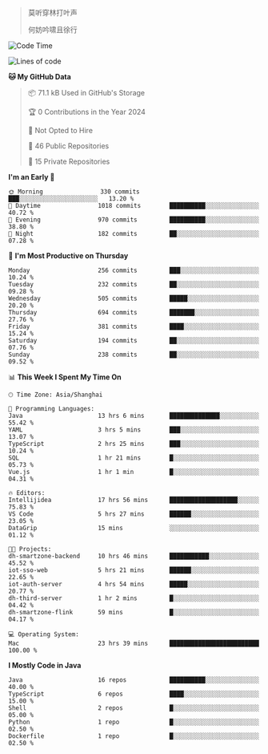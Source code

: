 > 莫听穿林打叶声
> 
> 何妨吟啸且徐行

<!-- ![Github Stats](https://github-readme-stats.vercel.app/api?username=catch6&count_private=true&show_icons=true&theme=gruvbox) -->

<!-- ![Top Langs](https://github-readme-stats.vercel.app/api/top-langs/?username=catch6&layout=compact) -->

<!--START_SECTION:waka-->
![Code Time](http://img.shields.io/badge/Code%20Time-716%20hrs%2050%20mins-blue)

![Lines of code](https://img.shields.io/badge/From%20Hello%20World%20I%27ve%20Written-9.3%20million%20lines%20of%20code-blue)

**🐱 My GitHub Data** 

> 📦 71.1 kB Used in GitHub's Storage 
 > 
> 🏆 0 Contributions in the Year 2024
 > 
> 🚫 Not Opted to Hire
 > 
> 📜 46 Public Repositories 
 > 
> 🔑 15 Private Repositories 
 > 
**I'm an Early 🐤** 

```text
🌞 Morning                330 commits         ███░░░░░░░░░░░░░░░░░░░░░░   13.20 % 
🌆 Daytime                1018 commits        ██████████░░░░░░░░░░░░░░░   40.72 % 
🌃 Evening                970 commits         ██████████░░░░░░░░░░░░░░░   38.80 % 
🌙 Night                  182 commits         ██░░░░░░░░░░░░░░░░░░░░░░░   07.28 % 
```
📅 **I'm Most Productive on Thursday** 

```text
Monday                   256 commits         ███░░░░░░░░░░░░░░░░░░░░░░   10.24 % 
Tuesday                  232 commits         ██░░░░░░░░░░░░░░░░░░░░░░░   09.28 % 
Wednesday                505 commits         █████░░░░░░░░░░░░░░░░░░░░   20.20 % 
Thursday                 694 commits         ███████░░░░░░░░░░░░░░░░░░   27.76 % 
Friday                   381 commits         ████░░░░░░░░░░░░░░░░░░░░░   15.24 % 
Saturday                 194 commits         ██░░░░░░░░░░░░░░░░░░░░░░░   07.76 % 
Sunday                   238 commits         ██░░░░░░░░░░░░░░░░░░░░░░░   09.52 % 
```


📊 **This Week I Spent My Time On** 

```text
🕑︎ Time Zone: Asia/Shanghai

💬 Programming Languages: 
Java                     13 hrs 6 mins       ██████████████░░░░░░░░░░░   55.42 % 
YAML                     3 hrs 5 mins        ███░░░░░░░░░░░░░░░░░░░░░░   13.07 % 
TypeScript               2 hrs 25 mins       ███░░░░░░░░░░░░░░░░░░░░░░   10.24 % 
SQL                      1 hr 21 mins        █░░░░░░░░░░░░░░░░░░░░░░░░   05.73 % 
Vue.js                   1 hr 1 min          █░░░░░░░░░░░░░░░░░░░░░░░░   04.31 % 

🔥 Editors: 
Intellijidea             17 hrs 56 mins      ███████████████████░░░░░░   75.83 % 
VS Code                  5 hrs 27 mins       ██████░░░░░░░░░░░░░░░░░░░   23.05 % 
DataGrip                 15 mins             ░░░░░░░░░░░░░░░░░░░░░░░░░   01.12 % 

🐱‍💻 Projects: 
dh-smartzone-backend     10 hrs 46 mins      ███████████░░░░░░░░░░░░░░   45.52 % 
iot-sso-web              5 hrs 21 mins       ██████░░░░░░░░░░░░░░░░░░░   22.65 % 
iot-auth-server          4 hrs 54 mins       █████░░░░░░░░░░░░░░░░░░░░   20.77 % 
dh-third-server          1 hr 2 mins         █░░░░░░░░░░░░░░░░░░░░░░░░   04.42 % 
dh-smartzone-flink       59 mins             █░░░░░░░░░░░░░░░░░░░░░░░░   04.17 % 

💻 Operating System: 
Mac                      23 hrs 39 mins      █████████████████████████   100.00 % 
```

**I Mostly Code in Java** 

```text
Java                     16 repos            ██████████░░░░░░░░░░░░░░░   40.00 % 
TypeScript               6 repos             ████░░░░░░░░░░░░░░░░░░░░░   15.00 % 
Shell                    2 repos             █░░░░░░░░░░░░░░░░░░░░░░░░   05.00 % 
Python                   1 repo              █░░░░░░░░░░░░░░░░░░░░░░░░   02.50 % 
Dockerfile               1 repo              █░░░░░░░░░░░░░░░░░░░░░░░░   02.50 % 
```




<!--END_SECTION:waka-->
